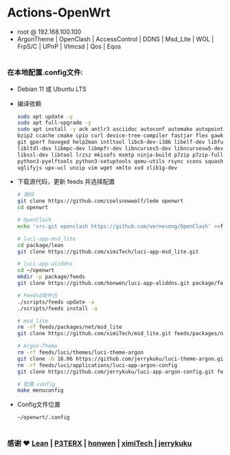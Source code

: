 # Actions-OpenWrt

- root  @  192.168.100.100
- ArgonTheme | OpenClash | AccessControl | DDNS | Msd_Lite | WOL | FrpS/C | UPnP | Vlmcsd | Qos | Eqos
#
### 在本地配置.config文件:
- Debian 11 或 Ubuntu LTS
- 编译依赖

   ```bash
   sudo apt update -y
   sudo apt full-upgrade -y
   sudo apt install -y ack antlr3 asciidoc autoconf automake autopoint binutils bison build-essential \
   bzip2 ccache cmake cpio curl device-tree-compiler fastjar flex gawk gettext gcc-multilib g++-multilib \
   git gperf haveged help2man intltool libc6-dev-i386 libelf-dev libfuse-dev libglib2.0-dev libgmp3-dev \
   libltdl-dev libmpc-dev libmpfr-dev libncurses5-dev libncursesw5-dev libpython3-dev libreadline-dev \
   libssl-dev libtool lrzsz mkisofs msmtp ninja-build p7zip p7zip-full patch pkgconf python2.7 python3 \
   python3-pyelftools python3-setuptools qemu-utils rsync scons squashfs-tools subversion swig texinfo \
   uglifyjs upx-ucl unzip vim wget xmlto xxd zlib1g-dev
   ```

- 下载源代码，更新 feeds 并选择配置

   ```bash
   # 源码
   git clone https://github.com/coolsnowwolf/lede openwrt
   cd openwrt
   
   # OpenClash
   echo 'src-git openclash https://github.com/vernesong/OpenClash' >>feeds.conf.default
   
   # luci-app-msd_lite
   cd package/lean
   git clone https://github.com/ximiTech/luci-app-msd_lite.git
   
   # luci-app-aliddns
   cd ~/openwrt
   mkdir -p package/feeds
   git clone https://github.com/honwen/luci-app-aliddns.git package/feeds/luci-app-aliddns

   # Feedsd软件包
   ./scripts/feeds update -a
   ./scripts/feeds install -a
   
   # msd_lite
   rm -rf feeds/packages/net/msd_lite
   git clone https://github.com/ximiTech/msd_lite.git feeds/packages/net/msd_lite
   
   # Argon-Theme
   rm -rf feeds/luci/themes/luci-theme-argon
   git clone -b 18.06 https://github.com/jerrykuku/luci-theme-argon.git feeds/luci/themes/luci-theme-argon
   rm -rf feeds/luci/applications/luci-app-argon-config
   git clone https://github.com/jerrykuku/luci-app-argon-config.git feeds/luci/applications/luci-app-argon-config

   # 配置.config
   make menuconfig
   ```

- Config文件位置
  ```bash
  ~/openwrt/.config
  ```

#
### 感谢 ❤️  [Lean](https://github.com/coolsnowwolf/lede) |  [P3TERX](https://github.com/P3TERX/Actions-OpenWrt)  |  [honwen](https://github.com/honwen/luci-app-aliddns) |  [ximiTech ](https://github.com/ximiTech)  |  [jerrykuku](https://github.com/jerrykuku)
